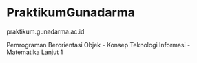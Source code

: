<!--pppppppppppppppppppppppspppppppppppppppppppppppppppppppppppppppppppppppppppppppppppppppppppppppppppppppppppppppppppppppp-->
# PraktikumGunadarma
praktikum.gunadarma.ac.id

Pemrograman Berorientasi Objek - Konsep Teknologi Informasi - Matematika Lanjut 1
